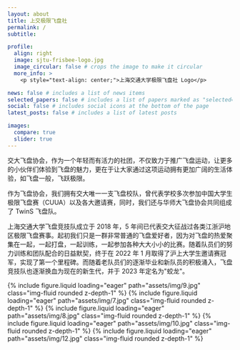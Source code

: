 ```yaml
---
layout: about
title: 上交极限飞盘社
permalink: /
subtitle: 

profile:
  align: right
  image: sjtu-frisbee-logo.jpg
  image_circular: false # crops the image to make it circular
  more_info: >
    <p style="text-align: center;">上海交通大学极限飞盘社 Logo</p>

news: false # includes a list of news items
selected_papers: false # includes a list of papers marked as "selected={true}"
social: false # includes social icons at the bottom of the page
latest_posts: false # includes a list of latest posts

images:
  compare: true
  slider: true
---
```


交大飞盘协会，作为一个年轻而有活力的社团，不仅致力于推广飞盘运动，让更多的小伙伴们体验到飞盘的魅力，更在于让大家通过这项运动拥有更加广阔的生活体验，如飞盘一般，飞跃极限。

作为飞盘协会，我们拥有交大唯一一支飞盘校队，曾代表学校多次参加中国大学生极限飞盘赛（CUUA）以及各大邀请赛，同时，我们还与华师大飞盘协会共同组成了 TwinS 飞盘队。

上海交通大学飞盘竞技队成立于 2018 年，5 年间已代表交大征战过各类江浙沪地区极限飞盘赛事。起初我们只是一群非常普通的飞盘爱好者，因为对飞盘的热爱聚集在一起，一起打盘，一起训练，一起参加各种大大小小的比赛。随着队员们的努力训练和团队配合的日益默契，终于在 2022 年 1 月取得了沪上大学生邀请赛冠军，实现了第一个里程碑。而随着老队员们的逐渐毕业和新队员的积极涌入，飞盘竞技队也逐渐换血为现在的新生代，并于 2023 年定名为"蛟龙"。

<swiper-container keyboard="true" navigation="true" pagination="true" pagination-clickable="true" pagination-dynamic-bullets="true" rewind="true" autoplay="true">
  <swiper-slide>{% include figure.liquid loading="eager" path="assets/img/9.jpg" class="img-fluid rounded z-depth-1" %}</swiper-slide>
  <swiper-slide>{% include figure.liquid loading="eager" path="assets/img/7.jpg" class="img-fluid rounded z-depth-1" %}</swiper-slide>
  <swiper-slide>{% include figure.liquid loading="eager" path="assets/img/8.jpg" class="img-fluid rounded z-depth-1" %}</swiper-slide>
  <swiper-slide>{% include figure.liquid loading="eager" path="assets/img/10.jpg" class="img-fluid rounded z-depth-1" %}</swiper-slide>
  <swiper-slide>{% include figure.liquid loading="eager" path="assets/img/12.jpg" class="img-fluid rounded z-depth-1" %}</swiper-slide>
  <div class="swiper-button-next"></div>
  <div class="swiper-button-prev"></div>
  <div class="swiper-pagination"></div>
</swiper-container>
